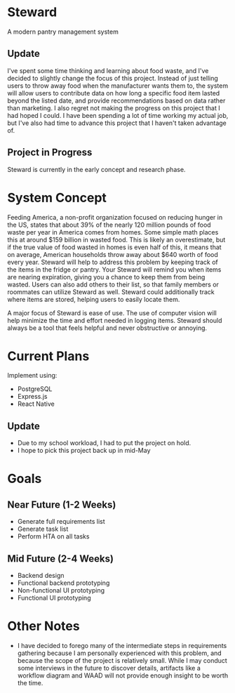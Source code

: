 # Steward
A modern pantry management system

## Update
I've spent some time thinking and learning about food waste, and I've decided to slightly change the focus of this project. Instead of just telling users to throw away food when the manufacturer wants them to, the system will allow users to contribute data on how long a specific food item lasted beyond the listed date, and provide recommendations based on data rather than marketing.
I also regret not making the progress on this project that I had hoped I could. I have been spending a lot of time working my actual job, but I've also had time to advance this project that I haven't taken advantage of.

## Project in Progress
Steward is currently in the early concept and research phase. 

# System Concept
Feeding America, a non-profit organization focused on reducing hunger in the US, states that about 39% of the nearly 120 million pounds of food waste per year in America comes from homes. Some simple math places this at around $159 billion in wasted food. This is likely an overestimate, but if the true value of food wasted in homes is even half of this, it means that on average, American households throw away about $640 worth of food every year. Steward will help to address this problem by keeping track of the items in the fridge or pantry. Your Steward will remind you when items are nearing expiration, giving you a chance to keep them from being wasted. Users can also add others to their list, so that family members or roommates can utilize Steward as well. Steward could additionally track where items are stored, helping users to easily locate them. 

A major focus of Steward is ease of use. The use of computer vision will help minimize the time and effort needed in logging items. Steward should always be a tool that feels helpful and never obstructive or annoying.

# Current Plans
Implement using:
- PostgreSQL
- Express.js
- React Native

## Update
- Due to my school workload, I had to put the project on hold.
- I hope to pick this project back up in mid-May

# Goals

## Near Future (1-2 Weeks)
- Generate full requirements list
- Generate task list
- Perform HTA on all tasks

## Mid Future (2-4 Weeks)
- Backend design
- Functional backend prototyping
- Non-functional UI prototyping
- Functional UI prototyping

# Other Notes
- I have decided to forego many of the intermediate steps in requirements gathering because I am personally experienced with this problem, and because the scope of the project is relatively small. While I may conduct some interviews in the future to discover details, artifacts like a workflow diagram and WAAD will not provide enough insight to be worth the time.
